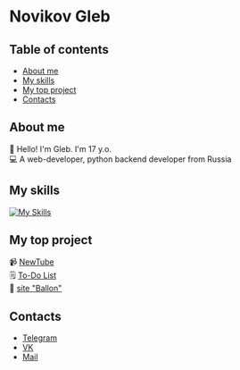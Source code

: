 # Novikov Gleb   

## Table of contents
- [About me](#about-me)
- [My skills](#my-skills)
- [My top project](#my-top-project)
- [Contacts](#contacts)

## About me 
👦 Hello! I'm Gleb. I'm 17 y.o.  
💻 A web-developer, python backend developer from Russia

## My skills  
[![My Skills](https://skillicons.dev/icons?i=py,django,postgres,html,css,linux)](https://skillicons.dev)

## My top project

📹 [NewTube](https://github.com/glebn5/NewTube)  
🗒️ [To-Do List](https://github.com/glebn5/to-do)  
🎈 [site "Ballon"](https://github.com/glebn5/ballon)  

## Contacts  
- [Telegram](https://t.me/glebn129)
- [VK](https://vk.com/feron129)
- [Mail](glebnowikoff@yandex.ru)

<!--
**glebn5/glebn5** is a ✨ _special_ ✨ repository because its `README.md` (this file) appears on your GitHub profile.

Here are some ideas to get you started:

- 🔭 I’m currently working on ...
- 🌱 I’m currently learning ...
- 👯 I’m looking to collaborate on ...
- 🤔 I’m looking for help with ...
- 💬 Ask me about ...
- 📫 How to reach me: ...
- 😄 Pronouns: ...
- ⚡ Fun fact: ...
-->
